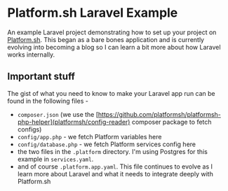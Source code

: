 # Platform.sh Laravel Example

An example Laravel project demonstrating how to set up your project on [Platform.sh](https://platform.sh).  This began as a bare bones application and is currently evolving into becoming a blog so I can learn a bit more about how Laravel works internally.

## Important stuff

The gist of what you need to know to make your Laravel app run can be found in the following files - 

- `composer.json` (we use the [https://github.com/platformsh/platformsh-php-helper](platformsh/config-reader) composer package to fetch configs)
- `config/app.php` - we fetch Platform variables here
- `config/database.php` - we fetch Platform services config here
- the two files in the `.platform` directory.  I'm using Postgres for this example in `services.yaml`.
- and of course `.platform.app.yaml`.  This file continues to evolve as I learn more about Laravel and what it needs to integrate deeply with Platform.sh
